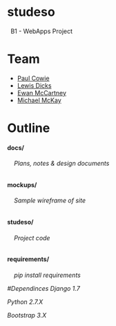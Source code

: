 <h1> studeso </h1>
&nbsp;&nbsp;B1 - WebApps Project

# Team
 - [Paul Cowie](https://github.com/SCOTPAUL)
 - [Lewis Dicks](https://github.com/2085749D)
 - [Ewan McCartney](https://github.com/projectgoav)
 - [Michael McKay](https://github.com/mmckay99)
 
<h1> Outline </h1>

 <h4> docs/ </h4>
  <h6>&nbsp;&nbsp;&nbsp;&nbsp;Plans, notes & design documents</h6>

 <h4> mockups/ </h4>
  <h6>&nbsp;&nbsp;&nbsp;&nbsp;Sample wireframe of site</h6>
  
 <h4> studeso/ </h4>
  <h6>&nbsp;&nbsp;&nbsp;&nbsp;Project code</h6>
  
 <h4> requirements/ </h4>
  <h6>&nbsp;&nbsp;&nbsp;&nbsp;pip install requirements

#Dependinces
 Django 1.7
 
 Python 2.7.X

 Bootstrap 3.X
